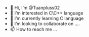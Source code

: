 - 👋 Hi, I’m @Tuanpluss02
- 👀 I’m interested in C\C++ language
- 🌱 I’m currently learning C language
- 💞️ I’m looking to collaborate on ....
- 📫 How to reach me ...

<!---
Tuanpluss02/Tuanpluss02 is a ✨ special ✨ repository because its `README.md` (this file) appears on your GitHub profile.
You can click the Preview link to take a look at your changes.
--->
